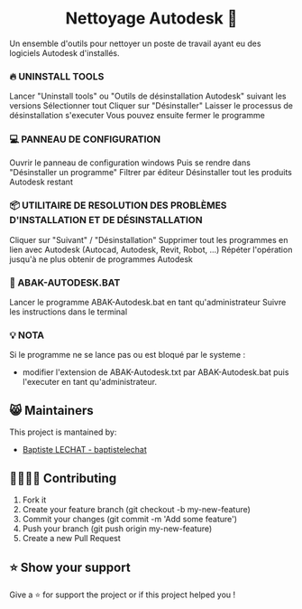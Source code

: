<h1 align="center">Nettoyage Autodesk 🧹</h1>

Un ensemble d'outils pour nettoyer un poste de travail ayant eu des logiciels Autodesk d'installés. 

### 🔥 UNINSTALL TOOLS
Lancer "Uninstall tools" ou "Outils de désinstallation Autodesk" suivant les versions
Sélectionner tout
Cliquer sur "Désinstaller"
Laisser le processus de désinstallation s'executer
Vous pouvez ensuite fermer le programme

### 💻 PANNEAU DE CONFIGURATION
Ouvrir le panneau de configuration windows
Puis se rendre dans "Désinstaller un programme"
Filtrer par éditeur
Désinstaller tout les produits Autodesk restant

### 📦 UTILITAIRE DE RESOLUTION DES PROBLÈMES D'INSTALLATION ET DE DÉSINSTALLATION
Cliquer sur "Suivant" / "Désinstallation"
Supprimer tout les programmes en lien avec Autodesk (Autocad, Autodesk, Revit, Robot, ...)
Répéter l'opération jusqu'à ne plus obtenir de programmes Autodesk

### 📝 ABAK-AUTODESK.BAT
Lancer le programme ABAK-Autodesk.bat en tant qu'administrateur
Suivre les instructions dans le terminal

### 💡 NOTA
Si le programme ne se lance pas ou est bloqué par le systeme :
- modifier l'extension de ABAK-Autodesk.txt par ABAK-Autodesk.bat puis l'executer en tant qu'administrateur.

## 😸 Maintainers
This project is mantained by:
* [Baptiste LECHAT - baptistelechat](https://github.com/baptistelechat)

## 👨‍💻👩‍💻 Contributing

1. Fork it
2. Create your feature branch (git checkout -b my-new-feature)
3. Commit your changes (git commit -m 'Add some feature')
4. Push your branch (git push origin my-new-feature)
5. Create a new Pull Request

## ⭐ Show your support
Give a ⭐️ for support the project or if this project helped you !